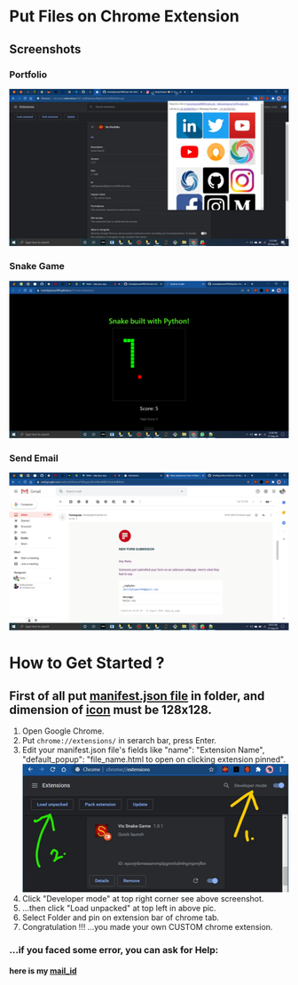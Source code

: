 # Put Files on Chrome Extension

## Screenshots

### Portfolio
[![portfolio in extension](https://raw.githubusercontent.com/imvickykumar999/Chrome-Extension/master/Oye-Vix%20Portfolio/screenshot.jpg)](https://imvickykumar999.github.io/Oye-Vix)

### Snake Game
[![snake](https://raw.githubusercontent.com/imvickykumar999/Chrome-Extension/master/Brython%20Snake/snake.png)](https://imvickykumar999.github.io/Chrome-Extension)

### Send Email
![send emails](https://github.com/imvickykumar999/Chrome-Extension/blob/master/email%20form/email.png?raw=true)

# How to Get Started ?

## First of all put [manifest.json file](https://github.com/imvickykumar999/Chrome-Extension/blob/master/Oye-Vix%20Portfolio/manifest.json) in folder, and dimension of [icon](https://github.com/imvickykumar999/Chrome-Extension/blob/master/email%20form/vix.png?raw=true) must be 128x128.

1. Open Google Chrome.
2. Put `chrome://extensions/` in serarch bar, press Enter.
3. Edit your manifest.json file's fields like "name": "Extension Name", "default_popup": "file_name.html to open on clicking extension pinned".
![screenshot of developer mode button](https://raw.githubusercontent.com/imvickykumar999/Chrome-Extension/master/developer%20mode.jpg)
5. Click "Developer mode" at top right corner see above screenshot.
6. ...then click "Load unpacked" at top left in above pic.
7. Select Folder and pin on extension bar of chrome tab.
8. Congratulation !!! ...you made your own CUSTOM chrome extension.

### ...if you faced some error, you can ask for Help:
#### here is my [mail_id](mailto:imvickykumar@gmail.com)

